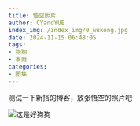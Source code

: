 ```yaml
---
title: 悟空照片
author: CYandYUE
index_img: /index_img/0_wukong.jpg
date: 2024-11-15 06:48:05
tags:
- 狗狗
- 家庭
categories:
- 图集
---
```


测试一下新搭的博客，放张悟空的照片吧

![这是好狗狗](wukong.jpg)